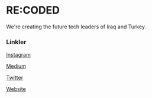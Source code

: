 # RE:CODED

We're creating the future tech leaders of Iraq and Turkey.

### Linkler
[Instagram](https://www.instagram.com/recodedofficial/)

[Medium](https://medium.com/re-coded)

[Twitter](https://twitter.com/recodedofficial)

[Website](https://www.re-coded.com)